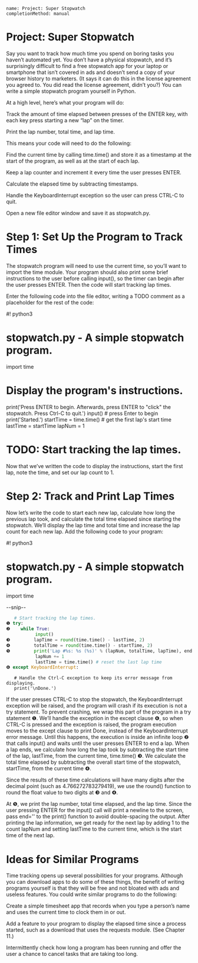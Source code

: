 ```ngMeta
name: Project: Super Stopwatch
completionMethod: manual
```
# Project: Super Stopwatch
Say you want to track how much time you spend on boring tasks you haven’t automated yet. You don’t have a physical stopwatch, and it’s surprisingly difficult to find a free stopwatch app for your laptop or smartphone that isn’t covered in ads and doesn’t send a copy of your browser history to marketers. (It says it can do this in the license agreement you agreed to. You did read the license agreement, didn’t you?) You can write a simple stopwatch program yourself in Python.

At a high level, here’s what your program will do:

Track the amount of time elapsed between presses of the ENTER key, with each key press starting a new “lap” on the timer.

Print the lap number, total time, and lap time.

This means your code will need to do the following:

Find the current time by calling time.time() and store it as a timestamp at the start of the program, as well as at the start of each lap.

Keep a lap counter and increment it every time the user presses ENTER.

Calculate the elapsed time by subtracting timestamps.

Handle the KeyboardInterrupt exception so the user can press CTRL-C to quit.

Open a new file editor window and save it as stopwatch.py.

# Step 1: Set Up the Program to Track Times
The stopwatch program will need to use the current time, so you’ll want to import the time module. Your program should also print some brief instructions to the user before calling input(), so the timer can begin after the user presses ENTER. Then the code will start tracking lap times.

Enter the following code into the file editor, writing a TODO comment as a placeholder for the rest of the code:


#! python3
# stopwatch.py - A simple stopwatch program.

import time

# Display the program's instructions.
print('Press ENTER to begin. Afterwards, press ENTER to "click" the stopwatch.
Press Ctrl-C to quit.')
input()                    # press Enter to begin
print('Started.')
startTime = time.time()    # get the first lap's start time
lastTime = startTime
lapNum = 1

# TODO: Start tracking the lap times.
Now that we’ve written the code to display the instructions, start the first lap, note the time, and set our lap count to 1.

# Step 2: Track and Print Lap Times
Now let’s write the code to start each new lap, calculate how long the previous lap took, and calculate the total time elapsed since starting the stopwatch. We’ll display the lap time and total time and increase the lap count for each new lap. Add the following code to your program:


   #! python3
   # stopwatch.py - A simple stopwatch program.

   import time

   --snip--
```python
   # Start tracking the lap times.
❶ try:
❷    while True:
           input()
❸         lapTime = round(time.time() - lastTime, 2)
❹         totalTime = round(time.time() - startTime, 2)
❺         print('Lap #%s: %s (%s)' % (lapNum, totalTime, lapTime), end='')
           lapNum += 1
           lastTime = time.time() # reset the last lap time
❻ except KeyboardInterrupt:
```
       # Handle the Ctrl-C exception to keep its error message from displaying.
       print('\nDone.')
If the user presses CTRL-C to stop the stopwatch, the KeyboardInterrupt exception will be raised, and the program will crash if its execution is not a try statement. To prevent crashing, we wrap this part of the program in a try statement ❶. We’ll handle the exception in the except clause ❻, so when CTRL-C is pressed and the exception is raised, the program execution moves to the except clause to print Done, instead of the KeyboardInterrupt error message. Until this happens, the execution is inside an infinite loop ❷ that calls input() and waits until the user presses ENTER to end a lap. When a lap ends, we calculate how long the lap took by subtracting the start time of the lap, lastTime, from the current time, time.time() ❸. We calculate the total time elapsed by subtracting the overall start time of the stopwatch, startTime, from the current time ❹.

Since the results of these time calculations will have many digits after the decimal point (such as 4.766272783279419), we use the round() function to round the float value to two digits at ❸ and ❹.

At ❺, we print the lap number, total time elapsed, and the lap time. Since the user pressing ENTER for the input() call will print a newline to the screen, pass end='' to the print() function to avoid double-spacing the output. After printing the lap information, we get ready for the next lap by adding 1 to the count lapNum and setting lastTime to the current time, which is the start time of the next lap.

# Ideas for Similar Programs
Time tracking opens up several possibilities for your programs. Although you can download apps to do some of these things, the benefit of writing programs yourself is that they will be free and not bloated with ads and useless features. You could write similar programs to do the following:

Create a simple timesheet app that records when you type a person’s name and uses the current time to clock them in or out.

Add a feature to your program to display the elapsed time since a process started, such as a download that uses the requests module. (See Chapter 11.)

Intermittently check how long a program has been running and offer the user a chance to cancel tasks that are taking too long.